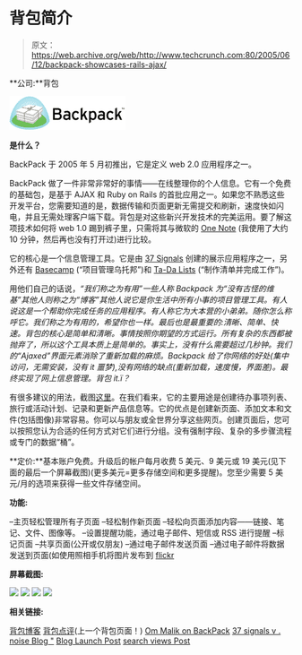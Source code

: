 # 背包简介

> 原文：<https://web.archive.org/web/http://www.techcrunch.com:80/2005/06/12/backpack-showcases-rails-ajax/>

**公司:**背包

![](img/fafacc9b709bb89615e3c4be18d85618.png)

**是什么？**

BackPack 于 2005 年 5 月初推出，它是定义 web 2.0 应用程序之一。

BackPack 做了一件非常非常好的事情——在线整理你的个人信息。它有一个免费的基础包，是基于 AJAX 和 Ruby on Rails 的首批应用之一。如果您不熟悉这些开发平台，您需要知道的是，数据传输和页面更新无需提交和刷新，速度快如闪电，并且无需处理客户端下载。背包是对这些新兴开发技术的完美运用。要了解这项技术如何将 web 1.0 踢到裤子里，只需将其与微软的 [One Note](https://web.archive.org/web/20210924042620/http://www.microsoft.com/office/onenote/prodinfo/default.mspx) (我使用了大约 10 分钟，然后再也没有打开过)进行比较。

它的核心是一个信息管理工具。它是由 [37 Signals](https://web.archive.org/web/20210924042620/http://www.37signals.com/) 创建的展示应用程序之一，另外还有 [Basecamp](https://web.archive.org/web/20210924042620/http://www.basecamphq.com/) (“项目管理乌托邦”)和 [Ta-Da Lists](https://web.archive.org/web/20210924042620/http://www.tadalist.com/) (“制作清单并完成工作”)。

用他们自己的话说，*“我们称之为有用”一些人称 Backpack 为“没有古怪的维基”其他人则称之为“博客”其他人说它是你生活中所有小事的项目管理工具。有人说这是一个帮助你完成任务的应用程序。有人称它为大本营的小弟弟。随你怎么称呼它。我们称之为有用的，希望你也一样。最后也是最重要的:清晰、简单、快速。背包的核心是简单和清晰。事情按照你期望的方式运行。所有复杂的东西都被抛弃了，所以这个工具本质上是简单的。事实上，没有什么需要超过几秒钟。我们的“Ajaxed”界面元素消除了重新加载的麻烦。Backpack 给了你网络的好处(集中访问，无需安装，没有 it 噩梦),没有网络的缺点(重新加载，速度慢，界面差)。最终实现了网上信息管理。背包 it.ï？*

有很多建议的用法，截图[这里](https://web.archive.org/web/20210924042620/http://www.backpackit.com/examples/#a000149)。在我们看来，它的主要用途是创建待办事项列表、旅行或活动计划、记录和更新产品信息等。它的优点是创建新页面、添加文本和文件(包括图像)非常容易。你可以与朋友或全世界分享这些网页。创建页面后，您可以按照您认为合适的任何方式对它们进行分组。没有强制字段、复杂的多步骤流程或专门的数据“桶”。

**定价:**基本账户免费。升级后的帐户每月收费 5 美元、9 美元或 19 美元(见下面的最后一个屏幕截图)(更多美元=更多存储空间和更多提醒)。您至少需要 5 美元/月的选项来获得一些文件存储空间。

**功能:**

–主页轻松管理所有子页面
–轻松制作新页面
–轻松向页面添加内容——链接、笔记、文件、图像等。
–设置提醒功能，通过电子邮件、短信或 RSS 进行提醒
–标记页面
–共享页面(公开或仅朋友)
–通过电子邮件发送页面
–通过电子邮件将数据发送到页面(如使用照相手机将图片发布到 [flickr](https://web.archive.org/web/20210924042620/http://www.flickr.com/)

**屏幕截图:**

![](img/da7f3bb7f3023fc1d3e6c37ebee4866b.png)
![](img/6e54851008c87d44df75a1d333ac1a13.png)
![](img/197541fcd36f5f6fd29c7be76489b61c.png)
![](img/8dbcaaf18bcf99ffb689035ea1a1bffa.png)

**相关链接:**

[背包博客](https://web.archive.org/web/20210924042620/http://www.backpackit.com/weblog/)
[背包点评](https://web.archive.org/web/20210924042620/http://jf.backpackit.com/pub/872)(上一个背包页面！)
[Om Malik on BackPack](https://web.archive.org/web/20210924042620/http://www.gigaom.com/2005/04/30/backpack-tuesday/)
[37 signals v . noise Blog "](https://web.archive.org/web/20210924042620/http://www.37signals.com/svn/)
[Blog Launch Post](https://web.archive.org/web/20210924042620/http://iaslash.org/node/7667?PHPSESSID=79f4f63174f90fa2c53a178377102f41)
[search views Post](https://web.archive.org/web/20210924042620/http://searchviews.com/archives/2005/05/backpack_latest.php)
